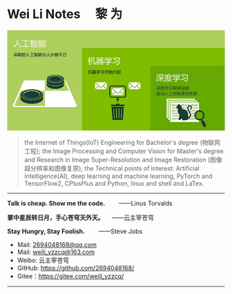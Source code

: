 # Wei Li Notes &emsp;黎 为
<p align="center">
<img src="./images/AI.png" width=""/>
</p>

> the Internet of Things(IoT) Engineering for Bachelor's degree (物联网工程); the Image Processing and Computer Vision for Master's degree and Research in Image Super-Resolution and Image Restoration (图像超分辨率和图像复原); the Technical points of interest: Artificial Intelligence(AI), deep learning and machine learning, PyTorch and TensorFlow2, CPlusPlus and Python, linux and shell and LaTex.

--------------------------------------------------------------------------------

**Talk is cheap. Show me the code.**
&emsp;&emsp;——Linus Torvalds

**掌中星辰转日月，手心苍穹天外天。**
&emsp;——云主宰苍穹

**Stay Hungry, Stay Foolish.**
&emsp;&emsp;——Steve Jobs

- Mail: 2694048168@qq.com
- Mail: weili_yzzcq@163.com
- Weibo: 云主宰苍穹
- GitHub: https://github.com/2694048168/
- Gitee：https://gitee.com/weili_yzzcq/

--------------------------------------------------------------------------------

